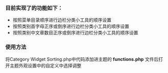 ### 目前实现了的功能如下：

- 按照菜单目录顺序进行边栏分类小工具的顺序设置
- 按照类别首字母正序或倒序进行边栏分类小工具的顺序设置
- 按照类别中文章数目正序或倒序进行边栏分类小工具的顺序设置

### 使用方法

将Category Widget Sorting.php中代码添加进主题的 **functions.php** 文件后打开主题外观设置中的自定义中选择调整
